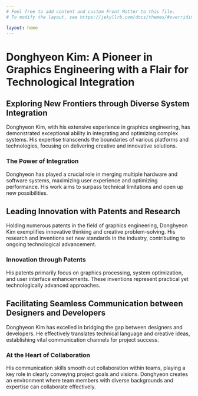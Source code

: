 ```yaml
---
# Feel free to add content and custom Front Matter to this file.
# To modify the layout, see https://jekyllrb.com/docs/themes/#overriding-theme-defaults

layout: home
---
```


# **Donghyeon Kim:** A Pioneer in Graphics Engineering with a Flair for Technological Integration

## Exploring New Frontiers through Diverse System Integration

Donghyeon Kim, with his extensive experience in graphics engineering, has demonstrated exceptional ability in integrating and optimizing complex systems. His expertise transcends the boundaries of various platforms and technologies, focusing on delivering creative and innovative solutions.

### **The Power of Integration**
Donghyeon has played a crucial role in merging multiple hardware and software systems, maximizing user experience and optimizing performance. His work aims to surpass technical limitations and open up new possibilities.

## Leading Innovation with Patents and Research
Holding numerous patents in the field of graphics engineering, Donghyeon Kim exemplifies innovative thinking and creative problem-solving. His research and inventions set new standards in the industry, contributing to ongoing technological advancement.

### **Innovation through Patents**
His patents primarily focus on graphics processing, system optimization, and user interface enhancements. These inventions represent practical yet technologically advanced approaches.

## Facilitating Seamless Communication between Designers and Developers
Donghyeon Kim has excelled in bridging the gap between designers and developers. He effectively translates technical language and creative ideas, establishing vital communication channels for project success.

### **At the Heart of Collaboration**
His communication skills smooth out collaboration within teams, playing a key role in clearly conveying project goals and visions. Donghyeon creates an environment where team members with diverse backgrounds and expertise can collaborate effectively.